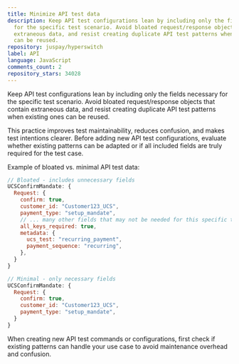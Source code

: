 ```yaml
---
title: Minimize API test data
description: Keep API test configurations lean by including only the fields necessary
  for the specific test scenario. Avoid bloated request/response objects that contain
  extraneous data, and resist creating duplicate API test patterns when existing ones
  can be reused.
repository: juspay/hyperswitch
label: API
language: JavaScript
comments_count: 2
repository_stars: 34028
---
```


Keep API test configurations lean by including only the fields necessary for the specific test scenario. Avoid bloated request/response objects that contain extraneous data, and resist creating duplicate API test patterns when existing ones can be reused.

This practice improves test maintainability, reduces confusion, and makes test intentions clearer. Before adding new API test configurations, evaluate whether existing patterns can be adapted or if all included fields are truly required for the test case.

Example of bloated vs. minimal API test data:

```javascript
// Bloated - includes unnecessary fields
UCSConfirmMandate: {
  Request: {
    confirm: true,
    customer_id: "Customer123_UCS",
    payment_type: "setup_mandate",
    // ... many other fields that may not be needed for this specific test
    all_keys_required: true,
    metadata: {
      ucs_test: "recurring_payment",
      payment_sequence: "recurring",
    },
  }
}

// Minimal - only necessary fields
UCSConfirmMandate: {
  Request: {
    confirm: true,
    customer_id: "Customer123_UCS",
    payment_type: "setup_mandate",
  }
}
```

When creating new API test commands or configurations, first check if existing patterns can handle your use case to avoid maintenance overhead and confusion.